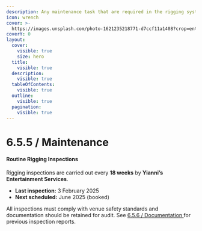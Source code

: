 ```yaml
---
description: Any maintenance task that are required in the rigging systems
icon: wrench
cover: >-
  https://images.unsplash.com/photo-1621235218771-d7ccf11a1408?crop=entropy&cs=srgb&fm=jpg&ixid=M3wxOTcwMjR8MHwxfHNlYXJjaHwyfHxzdGFnZSUyMHRydXNzfGVufDB8fHx8MTc0Njc2MzcyN3ww&ixlib=rb-4.1.0&q=85
coverY: 0
layout:
  cover:
    visible: true
    size: hero
  title:
    visible: true
  description:
    visible: true
  tableOfContents:
    visible: true
  outline:
    visible: true
  pagination:
    visible: true
---
```


# 6.5.5 / Maintenance

#### &#x20;Routine Rigging Inspections

Rigging inspections are carried out every **18 weeks** by **Yianni’s Entertainment Services**.

* **Last inspection:** 3 February 2025
* **Next scheduled:** June 2025 (booked)

All inspections must comply with venue safety standards and documentation should be retained for audit. See [6.5.6 / Documentation ](6.1.7.-documentation.md)for previous inspection reports.&#x20;



